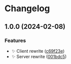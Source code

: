 # Changelog

## 1.0.0 (2024-02-08)


### Features

* :sparkles: Client rewrite ([c69f23e](https://github.com/ashleyjrobinson/possible-atm-robbery/commit/c69f23e369f8ecfebe93b10ef113fe47ac8ef241))
* :sparkles: Server rewrite ([001bdc5](https://github.com/ashleyjrobinson/possible-atm-robbery/commit/001bdc55f1c45f79da94c586f85482d594757e0d))
